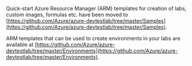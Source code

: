 Quick-start Azure Resource Manager (ARM) templates for creation of labs, custom images, formulas etc. have been moved to [https://github.com/Azure/azure-devtestlab/tree/master/Samples](https://github.com/Azure/azure-devtestlab/tree/master/Samples). 

ARM templates that can be used to create environments in your labs are available at  [https://github.com/Azure/azure-devtestlab/tree/master/Environments](https://github.com/Azure/azure-devtestlab/tree/master/Environments). 

